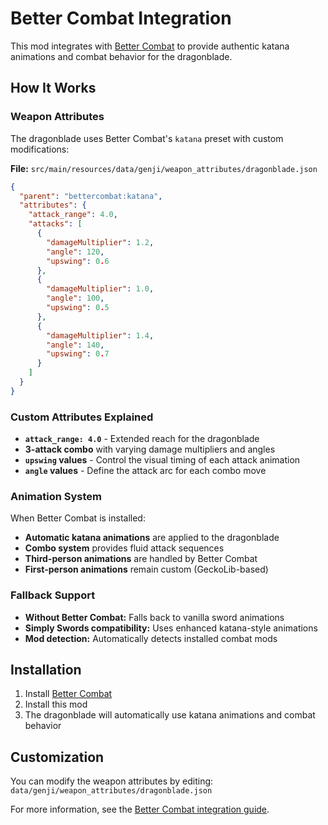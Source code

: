 # Better Combat Integration

This mod integrates with [Better Combat](https://github.com/ZsoltMolnarrr/BetterCombat) to provide authentic katana animations and combat behavior for the dragonblade.

## How It Works

### Weapon Attributes
The dragonblade uses Better Combat's `katana` preset with custom modifications:

**File:** `src/main/resources/data/genji/weapon_attributes/dragonblade.json`
```json
{
  "parent": "bettercombat:katana",
  "attributes": {
    "attack_range": 4.0,
    "attacks": [
      {
        "damageMultiplier": 1.2,
        "angle": 120,
        "upswing": 0.6
      },
      {
        "damageMultiplier": 1.0,
        "angle": 100,
        "upswing": 0.5
      },
      {
        "damageMultiplier": 1.4,
        "angle": 140,
        "upswing": 0.7
      }
    ]
  }
}
```

### Custom Attributes Explained
- **`attack_range: 4.0`** - Extended reach for the dragonblade
- **3-attack combo** with varying damage multipliers and angles
- **`upswing` values** - Control the visual timing of each attack animation
- **`angle` values** - Define the attack arc for each combo move

### Animation System
When Better Combat is installed:
- **Automatic katana animations** are applied to the dragonblade
- **Combo system** provides fluid attack sequences
- **Third-person animations** are handled by Better Combat
- **First-person animations** remain custom (GeckoLib-based)

### Fallback Support
- **Without Better Combat:** Falls back to vanilla sword animations
- **Simply Swords compatibility:** Uses enhanced katana-style animations
- **Mod detection:** Automatically detects installed combat mods

## Installation
1. Install [Better Combat](https://www.curseforge.com/minecraft/mc-mods/better-combat-by-daedelus)
2. Install this mod
3. The dragonblade will automatically use katana animations and combat behavior

## Customization
You can modify the weapon attributes by editing:
`data/genji/weapon_attributes/dragonblade.json`

For more information, see the [Better Combat integration guide](https://github.com/ZsoltMolnarrr/BetterCombat?tab=readme-ov-file#-integrate-your-mod).



